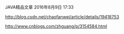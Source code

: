 JAVA精品文章
2016年8月9日
17:33
 
http://blog.csdn.net/chaofanwei/article/details/19418753
 
http://www.cnblogs.com/zhguang/p/3154584.html
 
